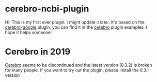 # cerebro-ncbi-plugin

Hi!
This is my first ever plugin. I might update it later.
It's based on the <a href="https://github.com/KELiON/cerebro-google">cerebro-google</a> plugin, you can find it in the <a href="https://github.com/KELiON/cerebro">cerebro</a> plugin examples.
I hope it helps someone!

# Cerebro in 2019

<a href="https://github.com/KELiON/cerebro">Cerebro</a> seems to be discontinued and the latest version (0.3.2) is broken for many people. If you want to try out the plugin, please install the 0.3.1 version

